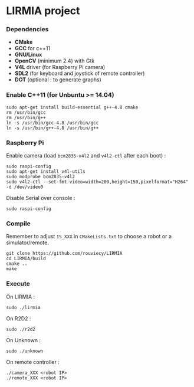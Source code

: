 # LIRMIA project

### Dependencies
+    **CMake**
+    **GCC** for c++11
+    **GNU/Linux**
+    **OpenCV** (minimum 2.4) with Gtk
+    **V4L** driver (for Raspberry Pi camera)
+    **SDL2** (for keyboard and joystick of remote controller)
+    **DOT** (optional : to generate graphs)

### Enable C++11 (for Unbuntu >= 14.04)

    sudo apt-get install build-essential g++-4.8 cmake
    rm /usr/bin/gcc
    rm /usr/bin/g++
    ln -s /usr/bin/gcc-4.8 /usr/bin/gcc
    ln -s /usr/bin/g++-4.8 /usr/bin/g++

### Raspberry Pi
Enable camera (load `bcm2835-v4l2` and `v4l2-ctl` after each boot) :

    sudo raspi-config
    sudo apt-get install v4l-utils
    sudo modprobe bcm2835-v4l2
    sudo v4l2-ctl --set-fmt-video=width=200,height=150,pixelformat="H264" -d /dev/video0

Disable Serial over console :

    sudo raspi-config

### Compile
Remember to adjust `IS_XXX` in `CMakeLists.txt` to choose a robot or a simulator/remote.

    git clone https://github.com/rouviecy/LIRMIA
    cd LIRMIA/build
    cmake ..
    make

### Execute
On LIRMIA :

    sudo ./lirmia

On R2D2 :

    sudo ./r2d2

On Unknown :

    sudo ./unknown

On remote controller :

    ./camera_XXX <robot IP>
    ./remote_XXX <robot IP>
